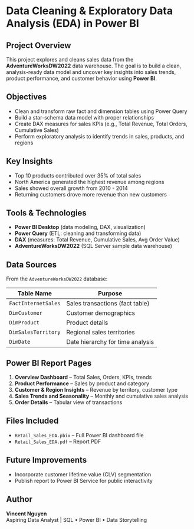 # Data Cleaning & Exploratory Data Analysis (EDA) in Power BI

## Project Overview

This project explores and cleans sales data from the **AdventureWorksDW2022** data warehouse. The goal is to build a clean, analysis-ready data model and uncover key insights into sales trends, product performance, and customer behavior using **Power BI**.

## Objectives

- Clean and transform raw fact and dimension tables using Power Query
- Build a star-schema data model with proper relationships
- Create DAX measures for sales KPIs (e.g., Total Revenue, Total Orders, Cumulative Sales)
- Perform exploratory analysis to identify trends in sales, products, and regions

## Key Insights

- Top 10 products contributed over 35% of total sales
- North America generated the highest revenue among regions
- Sales showed overall growth from 2010 - 2014
- Returning customers drove more revenue than new customers

## Tools & Technologies

- **Power BI Desktop** (data modeling, DAX, visualization)
- **Power Query** (ETL: cleaning and transforming data)
- **DAX** (measures: Total Revenue, Cumulative Sales, Avg Order Value)
- **AdventureWorksDW2022** (SQL Server sample data warehouse)

## Data Sources

From the `AdventureWorksDW2022` database:

| Table Name             | Purpose                            |
|------------------------|------------------------------------|
| `FactInternetSales`    | Sales transactions (fact table)    |
| `DimCustomer`          | Customer demographics              |
| `DimProduct`           | Product details                    |
| `DimSalesTerritory`    | Regional sales territories         |
| `DimDate`              | Date hierarchy for time analysis   |

## Power BI Report Pages

1. **Overview Dashboard** – Total Sales, Orders, KPIs, trends
2. **Product Performance** – Sales by product and category
3. **Customer & Region Insights** – Revenue by territory, customer type
4. **Sales Trends and Seasonality** – Monthly and cumulative sales analysis
5. **Order Details** – Tabular view of transactions

## Files Included

- `Retail_Sales_EDA.pbix` – Full Power BI dashboard file
- `Retail_Sales_EDA.pdf` – Report PDF

## Future Improvements

- Incorporate customer lifetime value (CLV) segmentation
- Publish report to Power BI Service for public interactivity

## Author

**Vincent Nguyen**  
Aspiring Data Analyst | SQL • Power BI • Data Storytelling 
